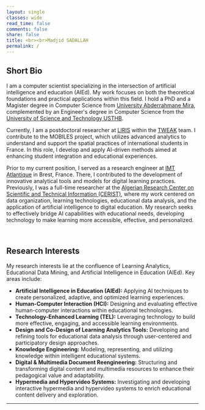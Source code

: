 ```yaml
---
layout: single
classes: wide
read_time: false
comments: false
share: false
title: <br><br>Madjid SADALLAH
permalink: /
---
```


## Short Bio

I am a computer scientist specializing in the intersection of artificial intelligence and education (AIEd). My work focuses on both the theoretical foundations and practical applications within this field. I hold a PhD and a Magister degree in Computer Science from [University Abderrahmane Mira](http://univ-bejaia.dz/), complemented by an Engineer's degree in Computer Science from the [University of Science and Technology USTHB](https://www.usthb.dz/).

Currently, I am a postdoctoral researcher at [LIRIS](https://liris.cnrs.fr/) within the [TWEAK](https://liris.cnrs.fr/equipe/tweak) team. I contribute to the MOBILES project, which utilizes advanced analytics to understand and support the spatial practices of international students in France. In this role, I develop and apply AI-driven methods aimed at enhancing student integration and educational experiences.

Prior to my current position, I served as a research engineer at [IMT Atlantique](https://www.imt-atlantique.fr/fr) in Brest, France. There, I contributed to the development of innovative analytical tools and models for digital learning practices. Previously, I was a full-time researcher at the [Algerian Research Center on Scientific and Technical Information (CERIST)](https://www.cerist.dz/), where my work centered on data organization, learning technologies, educational data analysis, and the application of artificial intelligence to digital education. My research seeks to effectively bridge AI capabilities with educational needs, developing technology to make learning more accessible, effective, and personalized.

<a style="color:white;cursor: pointer; cursor: hand;" href="./media/cv_madjid_sadallah_fr.pdf" class="btn btn--info">View Academic CV (French)</a>

## Research Interests

My research interests lie at the confluence of Learning Analytics, Educational Data Mining, and Artificial Intelligence in Education (AIEd). Key areas include:

*   **Artificial Intelligence in Education (AIEd):** Applying AI techniques to create personalized, adaptive, and optimized learning experiences.
*   **Human-Computer Interaction (HCI):** Designing and evaluating effective human-computer interactions within educational technologies.
*   **Technology-Enhanced Learning (TEL):** Leveraging technology to build more effective, engaging, and accessible learning environments.
*   **Design and Co-Design of Learning Analytics Tools:** Developing and refining tools for educational data analysis through user-centered and participatory design approaches.
*   **Knowledge Engineering:** Modeling, representing, and utilizing knowledge within intelligent educational systems.
*   **Digital & Multimedia Document Reengineering:** Structuring and transforming digital content and multimedia resources to enhance their pedagogical value and adaptability.
*   **Hypermedia and Hypervideo Systems:** Investigating and developing interactive hypermedia and hypervideo systems to enrich educational content delivery and exploration.


  
---
